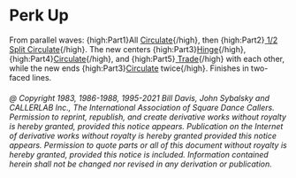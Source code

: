 
# Perk Up

From parallel waves:
{high:Part1}All [Circulate](../b1/circulate.md){/high},
then {high:Part2}[ 1/2 Split Circulate](../b1/circulate.md){/high}.
The new centers {high:Part3}[Hinge](../ms/hinge.md){/high},
{high:Part4}[Circulate](../b1/circulate.md){/high}, and
{high:Part5}[ Trade](../b2/trade.md){/high} with each other,
while the new ends
{high:Part3}[Circulate](../b1/circulate.md) twice{/high}. 
Finishes in two-faced lines.

###### @ Copyright 1983, 1986-1988, 1995-2021 Bill Davis, John Sybalsky and CALLERLAB Inc., The International Association of Square Dance Callers. Permission to reprint, republish, and create derivative works without royalty is hereby granted, provided this notice appears. Publication on the Internet of derivative works without royalty is hereby granted provided this notice appears. Permission to quote parts or all of this document without royalty is hereby granted, provided this notice is included. Information contained herein shall not be changed nor revised in any derivation or publication.
